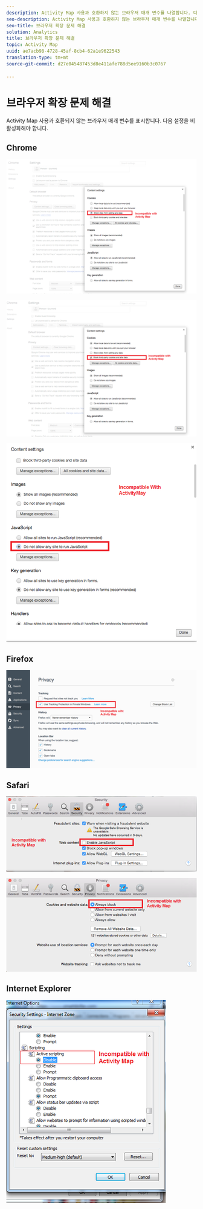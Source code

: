 ```yaml
---
description: Activity Map 사용과 호환하지 않는 브라우저 매개 변수를 나열합니다. 다음 설정을 비활성화해야 합니다.
seo-description: Activity Map 사용과 호환하지 않는 브라우저 매개 변수를 나열합니다. 다음 설정을 비활성화해야 합니다.
seo-title: 브라우저 확장 문제 해결
solution: Analytics
title: 브라우저 확장 문제 해결
topic: Activity Map
uuid: ae7acb98-4728-45af-8cb4-62a1e9622543
translation-type: tm+mt
source-git-commit: d27e045487453d8e411afe788d5ee9160b3c0767

---
```



# 브라우저 확장 문제 해결

Activity Map 사용과 호환되지 않는 브라우저 매개 변수를 표시합니다. 다음 설정을 비활성화해야 합니다.

## Chrome

![](assets/Chrome1.png)

![](assets/Chrome2.png)

![](assets/Chrome3.png)

## Firefox

![](assets/Firefox.png)

## Safari

![](assets/Safari1.png)

![](assets/Safari2.png)

## Internet Explorer

![](assets/IE1.png)
